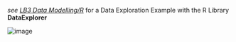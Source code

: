*see [LB3 Data Modelling/R](https://github.com/sawubona-gmbh/BINA-FS22-WORK/tree/main/LB03-DataModelingDataStorage/R)* for a Data Exploration Example with the R Library **DataExplorer**  

![image](https://user-images.githubusercontent.com/52699611/159501918-9f436be0-f145-4be4-b2e4-e70ee4d7a6ff.png)



